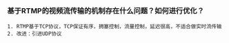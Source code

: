 

### 基于RTMP的视频流传输的机制存在什么问题？如何进行优化？
```
1. RTMP基于TCP协议，TCP保证有序，拥塞控制，流量控制，延迟很高，不适合做实时流传输
2. 改进：引进UDP协议
```
